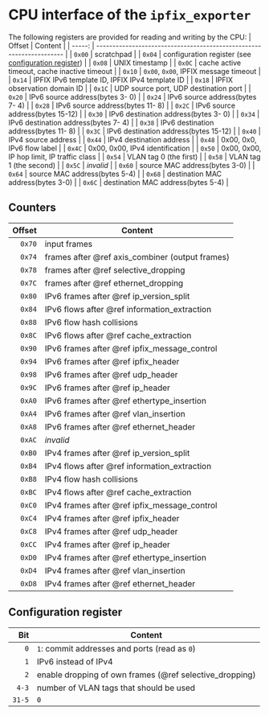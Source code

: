 # CPU interface of the `ipfix_exporter`

The following registers are provided for reading and writing by the CPU:
| Offset | Content                                                              |
| -----: | -------------------------------------------------------------------- |
| `0x00` | scratchpad                                                           |
| `0x04` | configuration register (see [configuration register](#config_reg))   |
| `0x08` | UNIX timestamp                                                       |
| `0x0C` | cache active timeout, cache inactive timeout                         |
| `0x10` | `0x00`, `0x00`, IPFIX message timeout                                |
| `0x14` | IPFIX IPv6 template ID, IPFIX IPv4 template ID                       |
| `0x18` | IPFIX observation domain ID                                          |
| `0x1C` | UDP source port, UDP destination port                                |
| `0x20` | IPv6 source address(bytes  3- 0)                                     |
| `0x24` | IPv6 source address(bytes  7- 4)                                     |
| `0x28` | IPv6 source address(bytes 11- 8)                                     |
| `0x2C` | IPv6 source address(bytes 15-12)                                     |
| `0x30` | IPv6 destination address(bytes  3- 0)                                |
| `0x34` | IPv6 destination address(bytes  7- 4)                                |
| `0x38` | IPv6 destination address(bytes 11- 8)                                |
| `0x3C` | IPv6 destination address(bytes 15-12)                                |
| `0x40` | IPv4 source address                                                  |
| `0x44` | IPv4 destination address                                             |
| `0x48` | 0x00, 0x0, IPv6 flow label                                           |
| `0x4C` | 0x00, 0x00, IPv4 identification                                      |
| `0x50` | 0x00, 0x00, IP hop limit, IP traffic class                           |
| `0x54` | VLAN tag 0 (the first)                                               |
| `0x58` | VLAN tag 1 (the second)                                              |
| `0x5C` | *invalid*                                                            |
| `0x60` | source MAC address(bytes 3-0)                                        |
| `0x64` | source MAC address(bytes 5-4)                                        |
| `0x68` | destination MAC address(bytes 3-0)                                   |
| `0x6C` | destination MAC address(bytes 5-4)                                   |

## Counters
| Offset | Content                                         |
| -----: | ----------------------------------------------- |
| `0x70` | input frames                                    |
| `0x74` | frames after @ref axis_combiner (output frames) |
| `0x78` | frames after @ref selective_dropping            |
| `0x7C` | frames after @ref ethernet_dropping             |
| `0x80` | IPv6 frames after @ref ip_version_split         |
| `0x84` | IPv6 flows after @ref information_extraction    |
| `0x88` | IPv6 flow hash collisions                       |
| `0x8C` | IPv6 flows after @ref cache_extraction          |
| `0x90` | IPv6 frames after @ref ipfix_message_control    |
| `0x94` | IPv6 frames after @ref ipfix_header             |
| `0x98` | IPv6 frames after @ref udp_header               |
| `0x9C` | IPv6 frames after @ref ip_header                |
| `0xA0` | IPv6 frames after @ref ethertype_insertion      |
| `0xA4` | IPv6 frames after @ref vlan_insertion           |
| `0xA8` | IPv6 frames after @ref ethernet_header          |
| `0xAC` | *invalid*                                       |
| `0xB0` | IPv4 frames after @ref ip_version_split         |
| `0xB4` | IPv4 flows after @ref information_extraction    |
| `0xB8` | IPv4 flow hash collisions                       |
| `0xBC` | IPv4 flows after @ref cache_extraction          |
| `0xC0` | IPv4 frames after @ref ipfix_message_control    |
| `0xC4` | IPv4 frames after @ref ipfix_header             |
| `0xC8` | IPv4 frames after @ref udp_header               |
| `0xCC` | IPv4 frames after @ref ip_header                |
| `0xD0` | IPv4 frames after @ref ethertype_insertion      |
| `0xD4` | IPv4 frames after @ref vlan_insertion           |
| `0xD8` | IPv4 frames after @ref ethernet_header          |

<h2 id="config_reg">Configuration register</h2>

| Bit    | Content                                                 |
| -----: | ------------------------------------------------------- |
|    `0` | `1`: commit addresses and ports (read as `0`)           |
|    `1` | IPv6 instead of IPv4                                    |
|    `2` | enable dropping of own frames (@ref selective_dropping) |
|  `4-3` | number of VLAN tags that should be used                 |
| `31-5` | `0`                                                     |
